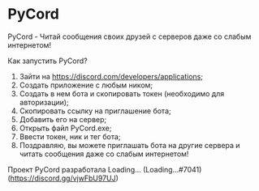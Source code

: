 # PyCord
PyCord - Читай сообщения своих друзей с серверов даже со слабым интернетом!

Как запустить PyCord?
1. Зайти на https://discord.com/developers/applications;
2. Создать приложение с любым ником;
3. Создать в нем бота и скопировать токен (необходимо для авторизации);
4. Скопировать ссылку на приглашение бота;
5. Добавить его на сервер;
6. Открыть файл PyCord.exe;
7. Ввести токен, ник и тег бота;
8. Поздравляю, вы можете приглашать бота на другие сервера и читать сообщения даже со слабым интернетом!

Проект PyCord разработала Loading... (Loading...#7041) (https://discord.gg/vjwFbU97UJ)

